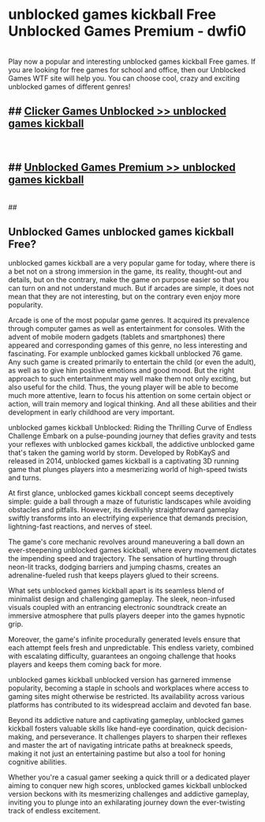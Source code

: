 # unblocked games kickball Free Unblocked Games Premium - dwfi0 <br>
<br>
Play now a popular and interesting unblocked games kickball Free games. If you are looking for free games for school and office, then our Unblocked Games WTF site will help you. You can choose cool, crazy and exciting unblocked games of different genres!


## ##  [Clicker Games Unblocked >> unblocked games kickball](http://freeplayer.one?title=unblocked_games_kickball&ref=M1)
  <br>

##  ## [Unblocked Games Premium >> unblocked games kickball](http://freeplayer.one?title=unblocked_games_kickball&ref=M1)
  <br>
  ##



## Unblocked Games unblocked games kickball Free?

unblocked games kickball are a very popular game for today, where there is a bet not on a strong immersion in the game, its reality, thought-out and details, but on the contrary, make the game on purpose easier so that you can turn on and not understand much. But if arcades are simple, it does not mean that they are not interesting, but on the contrary even enjoy more popularity.

Arcade is one of the most popular game genres. It acquired its prevalence through computer games as well as entertainment for consoles. With the advent of mobile modern gadgets (tablets and smartphones) there appeared and corresponding games of this genre, no less interesting and fascinating. For example unblocked games kickball unblocked 76 game. Any such game is created primarily to entertain the child (or even the adult), as well as to give him positive emotions and good mood. But the right approach to such entertainment may well make them not only exciting, but also useful for the child. Thus, the young player will be able to become much more attentive, learn to focus his attention on some certain object or action, will train memory and logical thinking. And all these abilities and their development in early childhood are very important.

unblocked games kickball Unblocked: Riding the Thrilling Curve of Endless Challenge
Embark on a pulse-pounding journey that defies gravity and tests your reflexes with unblocked games kickball, the addictive unblocked game that's taken the gaming world by storm. Developed by RobKayS and released in 2014, unblocked games kickball is a captivating 3D running game that plunges players into a mesmerizing world of high-speed twists and turns.

At first glance, unblocked games kickball concept seems deceptively simple: guide a ball through a maze of futuristic landscapes while avoiding obstacles and pitfalls. However, its devilishly straightforward gameplay swiftly transforms into an electrifying experience that demands precision, lightning-fast reactions, and nerves of steel.

The game's core mechanic revolves around maneuvering a ball down an ever-steepening unblocked games kickball, where every movement dictates the impending speed and trajectory. The sensation of hurtling through neon-lit tracks, dodging barriers and jumping chasms, creates an adrenaline-fueled rush that keeps players glued to their screens.

What sets unblocked games kickball apart is its seamless blend of minimalist design and challenging gameplay. The sleek, neon-infused visuals coupled with an entrancing electronic soundtrack create an immersive atmosphere that pulls players deeper into the games hypnotic grip.

Moreover, the game's infinite procedurally generated levels ensure that each attempt feels fresh and unpredictable. This endless variety, combined with escalating difficulty, guarantees an ongoing challenge that hooks players and keeps them coming back for more.

unblocked games kickball unblocked version has garnered immense popularity, becoming a staple in schools and workplaces where access to gaming sites might otherwise be restricted. Its availability across various platforms has contributed to its widespread acclaim and devoted fan base.

Beyond its addictive nature and captivating gameplay, unblocked games kickball fosters valuable skills like hand-eye coordination, quick decision-making, and perseverance. It challenges players to sharpen their reflexes and master the art of navigating intricate paths at breakneck speeds, making it not just an entertaining pastime but also a tool for honing cognitive abilities.

Whether you're a casual gamer seeking a quick thrill or a dedicated player aiming to conquer new high scores, unblocked games kickball unblocked version beckons with its mesmerizing challenges and addictive gameplay, inviting you to plunge into an exhilarating journey down the ever-twisting track of endless excitement.